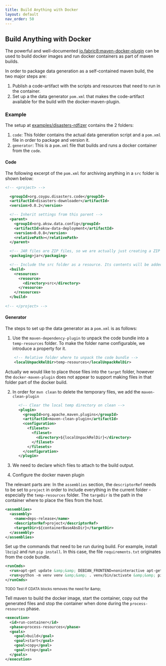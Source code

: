```yaml
---
title: Build Anything with Docker
layout: default
nav_order: 50
---
```


## Build Anything with Docker

The powerful and well-documented [io.fabric8:maven-docker-plugin](https://dmp.fabric8.io/) can be used to build docker images and run docker containers as part of maven builds. 

In order to package data generation as a self-contained maven build, the two major steps are:

1. Publish a code-artifact with the scripts and resources that need to run in the container.
2. Set up a the data generator `pom.xml` that makes the code-artifact available for the build with the docker-maven-plugin.

### Example

The setup at [examples/disasters-rdfizer](https://github.com/AKSW/aksw-data-deployment/tree/develop/examples/disasters-rdfizer) contains the 2 folders:

1. `code`: This folder contains the actual data generation script and a `pom.xml` file in order to package and version it.
2. `generator`: This is a `pom.xml` file that builds and runs a docker container from the `code`.

#### Code

The following excerpt of the `pom.xml` for archiving anything in a `src` folder is shown below:

```xml
<!-- <project> -->

  <groupId>org.coypu.disasters.code</groupId>
  <artifactId>disasters-downloader</artifactId>
  <version>0.0.2</version>

  <!-- Inherit settings from this parent -->
  <parent>
    <groupId>org.aksw.data.config</groupId>
    <artifactId>aksw-data-deployment</artifactId>
    <version>0.0.8</version>
    <relativePath></relativePath>
  </parent>

  <!-- JAR files are ZIP files, so we are actually just creating a ZIP file here -->
  <packaging>jar</packaging>

  <!-- Include the src folder as a resource. Its contents will be added to the root of the JAR bundle. -->
  <build>
    <resources>
      <resource>
        <directory>src</directory>
      </resource>
    </resources>
  </build>
  
<!-- </project> -->
```

#### Generator

The steps to set up the data generator as a `pom.xml` is as follows:


1. Use the `maven-dependency-plugin` to unpack the code bundle into a `temp-resources` folder. To make the folder name configurable, we introduce a property for it.
```xml
    <!-- Relative folder where to unpack the code bundle -->
    <localUnpackRelDir>temp-resources</localUnpackRelDir>

```

Actually we would like to place those files into the `target` folder, however the `docker-maven-plugin` does not appear to support making files in that folder part of the docker build.

2. In order for `mvn clean` to delete the temporary files, we add the `maven-clean-plugin`
```xml
      <!-- Clear the local temp directory on clean -->
      <plugin>
        <groupId>org.apache.maven.plugins</groupId>
        <artifactId>maven-clean-plugin</artifactId>
        <configuration>
          <filesets>
            <fileset>
              <directory>${localUnpackRelDir}</directory>
            </fileset>
          </filesets>
        </configuration>
      </plugin>
```
  
3. We need to declare which files to attach to the build output.

4. Configure the docker maven plugin

The relevant parts are: In the `assemblies` section, the `descriptorRef` needs to be set to `project` in order to include everything in the current folder - especially the `temp-resources` folder.
The `targeDir` is the path in the container where to place the files from the host.
```xml
<assemblies>
  <assembly>
    <name>deps-release</name>
    <descriptorRef>project</descriptorRef>
    <targetDir>${containerBaseAbsDir}</targetDir>
  </assembly>
</assemblies>
```

Set up the commands that need to be run during build. For example, install `lbzip2` and run `pip install`. In this case, the file `requirements.txt` originates from the code bundle.
```xml
<runCmds>
  <run>apt-get update &amp;&amp; DEBIAN_FRONTEND=noninteractive apt-get install --no-install-recommends --assume-yes lbzip2</run>
  <run>python -m venv venv &amp;&amp; . venv/bin/activate &amp;&amp; pip install -r requirements.txt</run>
</runCmds>
```
<sub>TODO Test if CDATA blocks removes the need for &amp;amp;</sub>



Tell maven to build the docker image, start the container, copy out the generated files and stop the container when done during the `process-resources` phase. 

```xml
<execution>
  <id>run-container</id>
  <phase>process-resources</phase>
  <goals>
    <goal>build</goal>
    <goal>start</goal>
    <goal>copy</goal>
    <goal>stop</goal>
  </goals>
</execution>
```

